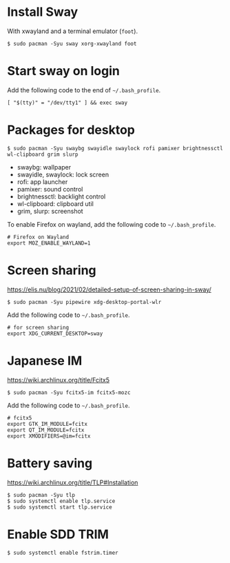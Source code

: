 # Install Sway

With xwayland and a terminal emulator (`foot`).

```
$ sudo pacman -Syu sway xorg-xwayland foot
```

# Start sway on login

Add the following code to the end of `~/.bash_profile`.

```
[ "$(tty)" = "/dev/tty1" ] && exec sway
```

# Packages for desktop

```
$ sudo pacman -Syu swaybg swayidle swaylock rofi pamixer brightnessctl wl-clipboard grim slurp
```

- swaybg: wallpaper
- swayidle, swaylock: lock screen
- rofi: app launcher
- pamixer: sound control
- brightnessctl: backlight control
- wl-clipboard: clipboard util
- grim, slurp: screenshot

To enable Firefox on wayland, add the following code to `~/.bash_profile`.

```
# Firefox on Wayland
export MOZ_ENABLE_WAYLAND=1
```

# Screen sharing

https://elis.nu/blog/2021/02/detailed-setup-of-screen-sharing-in-sway/

```
$ sudo pacman -Syu pipewire xdg-desktop-portal-wlr
```

Add the following code to `~/.bash_profile`.

```
# for screen sharing
export XDG_CURRENT_DESKTOP=sway
```

# Japanese IM

https://wiki.archlinux.org/title/Fcitx5

```
$ sudo pacman -Syu fcitx5-im fcitx5-mozc
```

Add the following code to `~/.bash_profile`.

```
# fcitx5
export GTK_IM_MODULE=fcitx
export QT_IM_MODULE=fcitx
export XMODIFIERS=@im=fcitx
```

# Battery saving

https://wiki.archlinux.org/title/TLP#Installation

```
$ sudo pacman -Syu tlp
$ sudo systemctl enable tlp.service
$ sudo systemctl start tlp.service
```

# Enable SDD TRIM

```
$ sudo systemctl enable fstrim.timer
```

